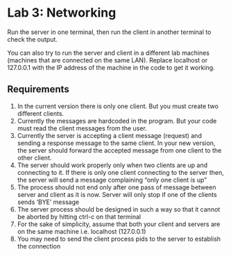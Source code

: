 # Lab 3: Networking
Run the server in one terminal, then run the client in another terminal to check the output.

You can also try to run the server and client in a different lab machines (machines that are connected on the same LAN). Replace localhost or 127.0.0.1 with the IP address of the machine in the code to get it working.

## Requirements
1. In the current version there is only one client. But you must create two different 
clients.
2. Currently the messages are hardcoded in the program. But your code must read 
the client messages from the user.
3. Currently the server is accepting a client message (request) and sending a
response message to the same client. In your new version, the server should 
forward the accepted message from one client to the other client. 
4. The server should work properly only when two clients are up and connecting to 
it. If there is only one client connecting to the server then, the server will send a 
message complaining “only one client is up”
5. The process should not end only after one pass of message between server and 
client as it is now. Server will only stop if one of the clients sends ‘BYE’ message
6. The server process should be designed in such a way so that it cannot be 
aborted by hitting ctrl-c on that terminal
7. For the sake of simplicity, assume that both your client and servers are on the 
same machine i.e. localhost (127.0.0.1)
8. You may need to send the client process pids to the server to establish the 
connection